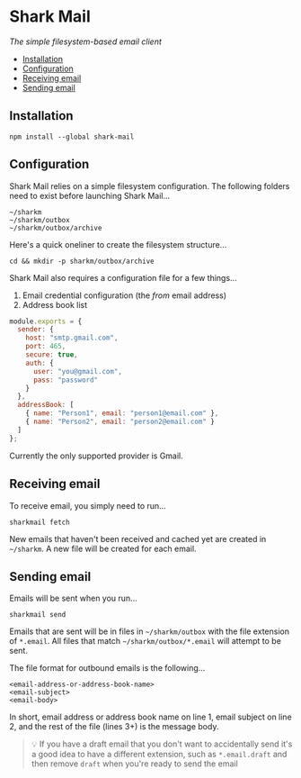 # Shark Mail

*The simple filesystem-based email client*

 - [Installation](#installation)
 - [Configuration](#configuration)
 - [Receiving email](#receiving-email)
 - [Sending email](#sending-email)

## Installation

```
npm install --global shark-mail
```

## Configuration

Shark Mail relies on a simple filesystem configuration.  The following folders need to exist before launching Shark Mail...

```
~/sharkm
~/sharkm/outbox
~/sharkm/outbox/archive
```

Here's a quick oneliner to create the filesystem structure...

```
cd && mkdir -p sharkm/outbox/archive
```

Shark Mail also requires a configuration file for a few things...
 1. Email credential configuration (the *from* email address)
 2. Address book list

```javascript
module.exports = {
  sender: {
    host: "smtp.gmail.com",
    port: 465,
    secure: true,
    auth: {
      user: "you@gmail.com",
      pass: "password"
    }
  },
  addressBook: [
    { name: "Person1", email: "person1@email.com" },
    { name: "Person2", email: "person2@email.com" }
  ]
};
```

Currently the only supported provider is Gmail.

## Receiving email

To receive email, you simply need to run...

```
sharkmail fetch
```

New emails that haven't been received and cached yet are created in `~/sharkm`.  A new file will be created for each email.

## Sending email

Emails will be sent when you run...

```
sharkmail send
```

Emails that are sent will be in files in `~/sharkm/outbox` with the file extension of `*.email`.  All files that match `~/sharkm/outbox/*.email` will attempt to be sent.

The file format for outbound emails is the following...

```
<email-address-or-address-book-name>
<email-subject>
<email-body>
```

In short, email address or address book name on line 1, email subject on line 2, and the rest of the file (lines 3+) is the message body. 

> :bulb: If you have a draft email that you don't want to accidentally send it's a good idea to have a different extension, such as `*.email.draft` and then remove `draft` when you're ready to send the email
